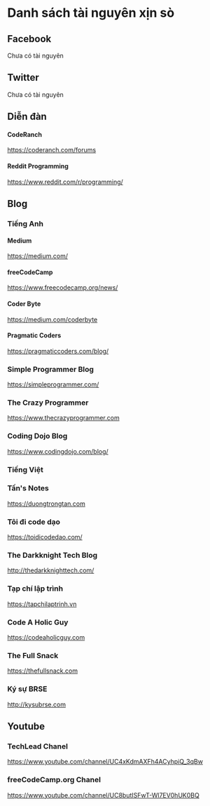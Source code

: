 # Danh sách tài nguyên xịn sò

## Facebook

Chưa có tài nguyên

## Twitter

Chưa có tài nguyên

## Diễn đàn

#### CodeRanch
https://coderanch.com/forums

#### Reddit Programming

https://www.reddit.com/r/programming/

## Blog

### Tiếng Anh

#### Medium

https://medium.com/

#### freeCodeCamp

https://www.freecodecamp.org/news/

#### Coder Byte

https://medium.com/coderbyte

#### Pragmatic Coders

https://pragmaticcoders.com/blog/

### Simple Programmer Blog

https://simpleprogrammer.com/

### The Crazy Programmer

https://www.thecrazyprogrammer.com

### Coding Dojo Blog

https://www.codingdojo.com/blog/

### Tiếng Việt

### Tấn's Notes

https://duongtrongtan.com

### Tôi đi code dạo

https://toidicodedao.com/

### The Darkknight Tech Blog

http://thedarkknighttech.com/

### Tạp chí lập trình

https://tapchilaptrinh.vn

### Code A Holic Guy

https://codeaholicguy.com

### The Full Snack

https://thefullsnack.com

### Ký sự BRSE

http://kysubrse.com

## Youtube

### TechLead Chanel

https://www.youtube.com/channel/UC4xKdmAXFh4ACyhpiQ_3qBw

### freeCodeCamp.org Chanel

https://www.youtube.com/channel/UC8butISFwT-Wl7EV0hUK0BQ
